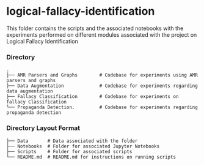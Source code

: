 # logical-fallacy-identification


This folder contains the scripts and the associated notebooks with the experiments performed on different modules associated with the project on Logical Fallacy Identification 

### Directory 
    .
    ├── AMR Parsers and Graphs        # Codebase for experiments using AMR parsers and graphs  
    ├── Data Augmentation             # Codebase for experiments regarding data augmentation
    ├── Fallacy Classification        # Codebase for experiments on fallacy Classification 
    └── Propaganda Detection.         # Codebase for experiments regarding propaganda detection 

### Directory Layout Format 

    ├── Data       # Data associated with the folder 
    ├── Notebooks  # Folder for associated Jupyter Notebooks
    ├── Scripts    # Folder for associated scripts 
    └── README.md  # README.md for instructions on running scripts 
